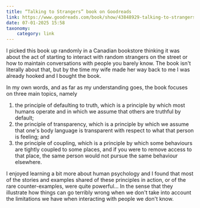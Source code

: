 ```yaml
---
title: “Talking to Strangers” book on Goodreads
link: https://www.goodreads.com/book/show/43848929-talking-to-strangers
date: 07-01-2025 15:58
taxonomy:
    category: link
---
```


I picked this book up randomly in a Canadian bookstore thinking it was about the act of starting to interact with random strangers on the street or how to maintain conversations with people you barely know.
The book isn't literally about that, but by the time my wife made her way back to me I was already hooked and I bought the book.

In my own words, and as far as my understanding goes, the book focuses on three main topics, namely

 1. the principle of defaulting to truth, which is a principle by which most humans operate and in which we assume that others are truthful by default;
 2. the principle of transparency, which is a principle by which we assume that one's body language is transparent with respect to what that person is feeling; and
 3. the principle of coupling, which is a principle by which some behaviours are tightly coupled to some places, and if you were to remove access to that place, the same person would not pursue the same behaviour elsewhere.

I enjoyed learning a bit more about human psychology and I found that most of the stories and examples shared of these principles in action, or of the rare counter-examples, were quite powerful...
In the sense that they illustrate how things can go terribly wrong when we don't take into account the limitations we have when interacting with people we don't know.
